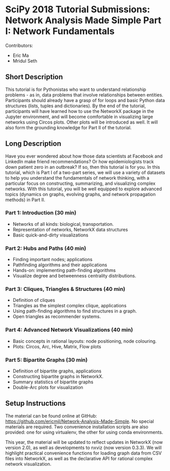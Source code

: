 # SciPy 2018 Tutorial Submissions: Network Analysis Made Simple Part I: Network Fundamentals

Contributors:

- Eric Ma
- Mridul Seth

## Short Description

This tutorial is for Pythonistas who want to understand relationship problems - as in, data problems that involve relationships between entities. Participants should already have a grasp of for loops and basic Python data structures (lists, tuples and dictionaries). By the end of the tutorial, participants will have learned how to use the NetworkX package in the Jupyter environment, and will become comfortable in visualizing large networks using Circos plots. Other plots will be introduced as well. It will also form the grounding knowledge for Part II of the tutorial.


## Long Description

Have you ever wondered about how those data scientists at Facebook and LinkedIn make friend recommendations? Or how epidemiologists track down patient zero in an outbreak? If so, then this tutorial is for you. In this tutorial, which is Part I of a two-part series, we will use a variety of datasets to help you understand the fundamentals of network thinking, with a particular focus on constructing, summarizing, and visualizing complex networks. With this tutorial, you will be well equipped to explore advanced topics (dynamics on graphs, evolving graphs, and network propagation methods) in Part II. 

### Part 1: Introduction (30 min) 

- Networks of all kinds: biological, transportation. 
- Representation of networks, NetworkX data structures 
- Basic quick-and-dirty visualizations 

### Part 2: Hubs and Paths (40 min) 

- Finding important nodes; applications 
- Pathfinding algorithms and their applications 
- Hands-on: implementing path-finding algorithms 
- Visualize degree and betweenness centrality distributions. 

### Part 3: Cliques, Triangles & Structures (40 min) 

- Definition of cliques 
- Triangles as the simplest complex clique, applications 
- Using path-finding algorithms to find structures in a graph. 
- Open triangles as recommender systems. 

### Part 4: Advanced Network Visualizations (40 min) 

- Basic concepts in rational layouts: node positioning, node colouring. 
- Plots: Circos, Arc, Hive, Matrix, Flow plots 

### Part 5: Bipartite Graphs (30 min) 

- Definition of bipartite graphs, applications 
- Constructing bipartite graphs in NetworkX. 
- Summary statistics of bipartite graphs 
- Double-Arc plots for visualization 

## Setup Instructions

The material can be found online at GitHub: https://github.com/ericmjl/Network-Analysis-Made-Simple. No special materials are required. Two convenience installation scripts are also provided: one for using virtualenv, the other for using conda environments. 

This year, the material will be updated to reflect updates in NetworkX (now version 2.0), as well as developments to nxviz (now version 0.3.3). We will highlight practical convenience functions for loading graph data from CSV files into NetworkX, as well as the declarative API for rational complex network visualization.